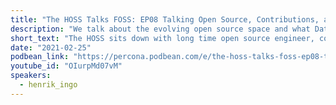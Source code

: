 ```yaml
---
title: "The HOSS Talks FOSS: EP08 Talking Open Source, Contributions, and Databases with Henrik Ingo DataStax’s VP of Engineering in EMEA"
description: "We talk about the evolving open source space and what Datastax is doing to open more code and features up to the community."
short_text: "The HOSS sits down with long time open source engineer, contributor, speaker, and advocate Henrik Ingo.  Henrik and Matt talk about his career covering stints at MySQL, MariaDB, MongoDB, and currently Datastax. We talk about the evolving open source space and what Datastax is doing to open more code and features up to the community."
date: "2021-02-25"
podbean_link: "https://percona.podbean.com/e/the-hoss-talks-foss-ep08-talking-open-source-contributions-and-databases-with-henrik-ingo-datastax-s-vp-of-engineering-in-emea/"
youtube_id: "OIurpMd07vM"
speakers:
  - henrik_ingo
---
```


